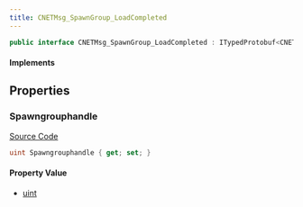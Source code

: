 ```yaml
---
title: CNETMsg_SpawnGroup_LoadCompleted
---
```


```csharp
public interface CNETMsg_SpawnGroup_LoadCompleted : ITypedProtobuf<CNETMsg_SpawnGroup_LoadCompleted>, INativeHandle, INetMessage<CNETMsg_SpawnGroup_LoadCompleted>, IDisposable
```

#### Implements

## Properties

### Spawngrouphandle

[Source Code](https://github.com/swiftly-solution/swiftlys2/blob/beta/managed/src/SwiftlyS2.Generated/Protobufs/Interfaces/CNETMsg_SpawnGroup_LoadCompleted.cs#L18)

```csharp
uint Spawngrouphandle { get; set; }
```

#### Property Value

- [uint](https://learn.microsoft.com/dotnet/api/system.uint32)

